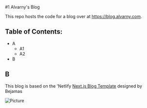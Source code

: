 #1 Alvarny's Blog

This repo hosts the code for a blog over at <a href="https://blog.alvarny.com" target="_blank">https://blog.alvarny.com</a>.

## Table of Contents:

- A
  - A1
  - A2
- B

## B

This blog is based on the 'Netlify [Next.js Blog Template](https://github.com/netlify-templates/nextjs-blog-theme) designed by Bejamas

![Picture](https://user-images.githubusercontent.com/43764894/223762618-62742b4e-9424-44a7-8e85-9f7e4e19db54.png) 
